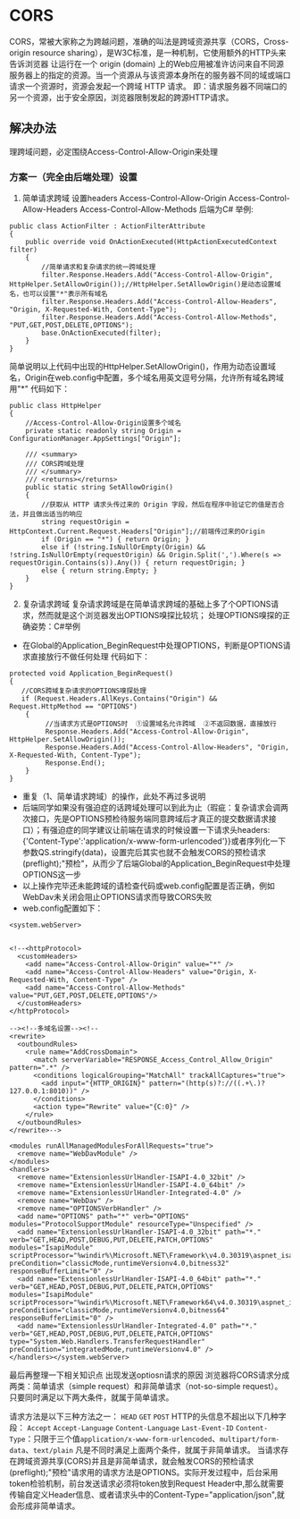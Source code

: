 # CORS
CORS，常被大家称之为跨越问题，准确的叫法是跨域资源共享（CORS，Cross-origin resource sharing），是W3C标准，是一种机制，它使用额外的HTTP头来告诉浏览器 让运行在一个 origin (domain) 上的Web应用被准许访问来自不同源服务器上的指定的资源。当一个资源从与该资源本身所在的服务器不同的域或端口请求一个资源时，资源会发起一个跨域 HTTP 请求。
即：请求服务器不同端口的另一个资源，出于安全原因，浏览器限制发起的跨源HTTP请求。
## 解决办法
理跨域问题，必定围绕Access-Control-Allow-Origin来处理

### 方案一（完全由后端处理）设置 
1. 简单请求跨域 设置headers
Access-Control-Allow-Origin
Access-Control-Allow-Headers
Access-Control-Allow-Methods
后端为C# 举例:
```
public class ActionFilter : ActionFilterAttribute
{
    public override void OnActionExecuted(HttpActionExecutedContext filter)
    {
        //简单请求和复杂请求的统一跨域处理
        filter.Response.Headers.Add("Access-Control-Allow-Origin", HttpHelper.SetAllowOrigin());//HttpHelper.SetAllowOrigin()是动态设置域名，也可以设置"*"表示所有域名
        filter.Response.Headers.Add("Access-Control-Allow-Headers", "Origin, X-Requested-With, Content-Type");
        filter.Response.Headers.Add("Access-Control-Allow-Methods", "PUT,GET,POST,DELETE,OPTIONS");
        base.OnActionExecuted(filter);
    }
}
```
简单说明以上代码中出现的HttpHelper.SetAllowOrigin()，作用为动态设置域名，Origin在web.config中配置，多个域名用英文逗号分隔，允许所有域名跨域用"*"
代码如下：
```
public class HttpHelper
{
    //Access-Control-Allow-Origin设置多个域名
    private static readonly string Origin = ConfigurationManager.AppSettings["Origin"];

    /// <summary>
    /// CORS跨域处理
    /// </summary>
    /// <returns></returns>
    public static string SetAllowOrigin()
    {
        //获取从 HTTP 请求头传过来的 Origin 字段，然后在程序中验证它的值是否合法，并且做出适当的响应
        string requestOrigin = HttpContext.Current.Request.Headers["Origin"];//前端传过来的Origin
        if (Origin == "*") { return Origin; }
        else if (!string.IsNullOrEmpty(Origin) && !string.IsNullOrEmpty(requestOrigin) && Origin.Split(',').Where(s => requestOrigin.Contains(s)).Any()) { return requestOrigin; }
        else { return string.Empty; }
    }
}
```

2. 复杂请求跨域
复杂请求跨域是在简单请求跨域的基础上多了个OPTIONS请求，然而就是这个浏览器发出OPTIONS嗅探比较坑；
处理OPTIONS嗅探的正确姿势：C#举例
- 在Global的Application_BeginRequest中处理OPTIONS，判断是OPTIONS请求直接放行不做任何处理
代码如下：
```
protected void Application_BeginRequest()
{
   //CORS跨域复杂请求的OPTIONS嗅探处理
   if (Request.Headers.AllKeys.Contains("Origin") && Request.HttpMethod == "OPTIONS")
    {
         //当请求方式是OPTIONS时  ①设置域名允许跨域  ②不返回数据，直接放行
         Response.Headers.Add("Access-Control-Allow-Origin", HttpHelper.SetAllowOrigin());
         Response.Headers.Add("Access-Control-Allow-Headers", "Origin, X-Requested-With, Content-Type");
         Response.End();
    }
}
```
- 重复（1、简单请求跨域）的操作，此处不再过多说明
- 后端同学如果没有强迫症的话跨域处理可以到此为止（瑕疵：复杂请求会调两次接口，先是OPTIONS预检待服务端同意跨域后才真正的提交数据请求接口）；有强迫症的同学建议让前端在请求的时候设置一下请求头headers:{'Content-Type':'application/x-www-form-urlencoded'}}或者序列化一下参数QS.stringify(data)，设置完后其实也就不会触发CORS的预检请求(preflight);"预检"，从而少了后端Global的Application_BeginRequest中处理OPTIONS这一步
- 以上操作完毕还未能跨域的请检查代码或web.config配置是否正确，例如WebDav未关闭会阻止OPTIONS请求而导致CORS失败
- web.config配置如下：
```
<system.webServer>


<!--<httpProtocol>
  <customHeaders>
    <add name="Access-Control-Allow-Origin" value="*" />
    <add name="Access-Control-Allow-Headers" value="Origin, X-Requested-With, Content-Type" />
    <add name="Access-Control-Allow-Methods" value="PUT,GET,POST,DELETE,OPTIONS"/>
  </customHeaders>
</httpProtocol>

--><!--多域名设置--><!--
<rewrite>
  <outboundRules>
    <rule name="AddCrossDomain">
      <match serverVariable="RESPONSE_Access_Control_Allow_Origin" pattern=".*" />
      <conditions logicalGrouping="MatchAll" trackAllCaptures="true">
        <add input="{HTTP_ORIGIN}" pattern="(http(s)?://((.+\.)?127.0.0.1:8010))" />
      </conditions>
      <action type="Rewrite" value="{C:0}" />
    </rule>
  </outboundRules>
</rewrite>-->

<modules runAllManagedModulesForAllRequests="true">
  <remove name="WebDavModule" />
</modules>
<handlers>
  <remove name="ExtensionlessUrlHandler-ISAPI-4.0_32bit" />
  <remove name="ExtensionlessUrlHandler-ISAPI-4.0_64bit" />
  <remove name="ExtensionlessUrlHandler-Integrated-4.0" />
  <remove name="WebDav" />
  <remove name="OPTIONSVerbHandler" />
  <add name="OPTIONS" path="*" verb="OPTIONS" modules="ProtocolSupportModule" resourceType="Unspecified" />
  <add name="ExtensionlessUrlHandler-ISAPI-4.0_32bit" path="*." verb="GET,HEAD,POST,DEBUG,PUT,DELETE,PATCH,OPTIONS" modules="IsapiModule" scriptProcessor="%windir%\Microsoft.NET\Framework\v4.0.30319\aspnet_isapi.dll" preCondition="classicMode,runtimeVersionv4.0,bitness32" responseBufferLimit="0" />
  <add name="ExtensionlessUrlHandler-ISAPI-4.0_64bit" path="*." verb="GET,HEAD,POST,DEBUG,PUT,DELETE,PATCH,OPTIONS" modules="IsapiModule" scriptProcessor="%windir%\Microsoft.NET\Framework64\v4.0.30319\aspnet_isapi.dll" preCondition="classicMode,runtimeVersionv4.0,bitness64" responseBufferLimit="0" />
  <add name="ExtensionlessUrlHandler-Integrated-4.0" path="*." verb="GET,HEAD,POST,DEBUG,PUT,DELETE,PATCH,OPTIONS" type="System.Web.Handlers.TransferRequestHandler" preCondition="integratedMode,runtimeVersionv4.0" />
</handlers></system.webServer>
```
最后再整理一下相关知识点
出现发送optiosn请求的原因
浏览器将CORS请求分成两类：简单请求（simple request）和非简单请求（not-so-simple request）。
只要同时满足以下两大条件，就属于简单请求。

请求方法是以下三种方法之一：
`HEAD`
`GET`
`POST`
HTTP的头信息不超出以下几种字段：
`Accept`
`Accept-Language`
`Content-Language`
`Last-Event-ID`
`Content-Type`：只限于三个值`application/x-www-form-urlencoded`、`multipart/form-data`、`text/plain`
凡是不同时满足上面两个条件，就属于非简单请求。
当请求存在跨域资源共享(CORS)并且是非简单请求，就会触发CORS的预检请求(preflight);"预检"请求用的请求方法是OPTIONS。实际开发过程中，后台采用token检验机制，前台发送请求必须将token放到Request Header中,那么就需要传输自定义Header信息、或者请求头中的Content-Type="application/json",就会形成非简单请求。
